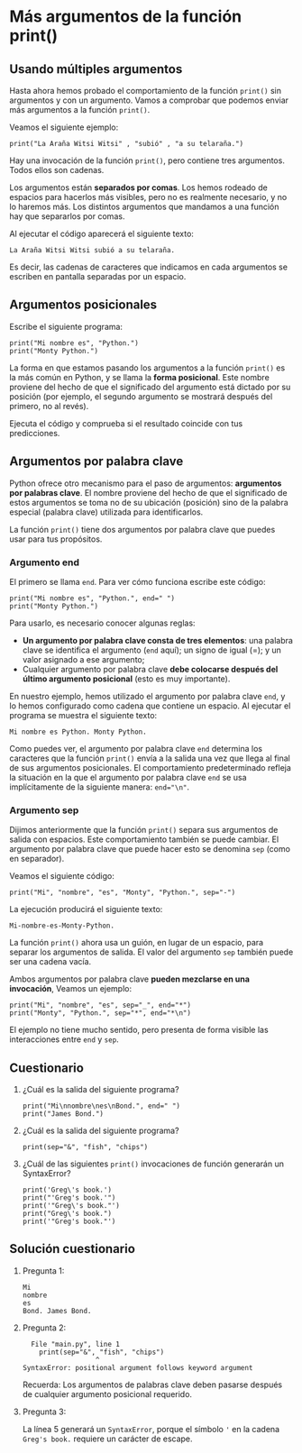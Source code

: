 # Más argumentos de la función print()

## Usando múltiples argumentos

Hasta ahora hemos probado el comportamiento de la función `print()` sin argumentos y con un argumento. Vamos a comprobar que podemos enviar más argumentos a  la función `print()`.

Veamos el siguiente ejemplo:

```
print("La Araña Witsi Witsi" , "subió" , "a su telaraña.")
```

Hay una invocación de la función `print()`, pero contiene tres argumentos. Todos ellos son cadenas.

Los argumentos están **separados por comas**. Los hemos rodeado de espacios para hacerlos más visibles, pero no es realmente necesario, y no lo haremos más. Los distintos argumentos que mandamos a una función hay que separarlos por comas.

Al ejecutar el código aparecerá el siguiente texto:

```
La Araña Witsi Witsi subió a su telaraña.
```

Es decir, las cadenas de caracteres que indicamos en cada argumentos se escriben en pantalla separadas por un espacio.

## Argumentos posicionales

Escribe el siguiente programa:

```
print("Mi nombre es", "Python.")
print("Monty Python.")
```

La forma en que estamos pasando los argumentos a la función `print()` es la más común en Python, y se llama la **forma posicional**. Este nombre proviene del hecho de que el significado del argumento está dictado por su posición (por ejemplo, el segundo argumento se mostrará después del primero, no al revés).

Ejecuta el código y comprueba si el resultado coincide con tus predicciones.

## Argumentos por palabra clave

Python ofrece otro mecanismo para el paso de argumentos: **argumentos por palabras clave**. El nombre proviene del hecho de que el significado de estos argumentos se toma no de su ubicación (posición) sino de la palabra especial (palabra clave) utilizada para identificarlos.

La función `print()` tiene dos argumentos por palabra clave que puedes usar para tus propósitos. 

### Argumento end

El primero se llama `end`. Para ver cómo funciona escribe este código:

```
print("Mi nombre es", "Python.", end=" ")
print("Monty Python.")
```

Para usarlo, es necesario conocer algunas reglas:

* **Un argumento por palabra clave consta de tres elementos**: una palabra clave se identifica el argumento (`end` aquí); un signo de igual (=); y un valor asignado a ese argumento;
* Cualquier argumento por palabra clave **debe colocarse después del último argumento posicional** (esto es muy importante).

En nuestro ejemplo, hemos utilizado el argumento por palabra clave `end`, y lo hemos configurado como cadena que contiene un espacio. Al ejecutar el programa se muestra el siguiente texto:

```
Mi nombre es Python. Monty Python.
```

Como puedes ver, el argumento por palabra clave `end` determina los caracteres que la función `print()` envía a la salida una vez que llega al final de sus argumentos posicionales. El comportamiento predeterminado refleja la situación en la que el argumento por palabra clave `end` se usa implícitamente de la siguiente manera: `end="\n"`.

### Argumento sep

Dijimos anteriormente que la función `print()` separa sus argumentos de salida con espacios. Este comportamiento también se puede cambiar. El argumento por palabra clave que puede hacer esto se denomina `sep` (como en separador).

Veamos el siguiente código:

```
print("Mi", "nombre", "es", "Monty", "Python.", sep="-")
```

La ejecución producirá el siguiente texto:

```
Mi-nombre-es-Monty-Python.
```

La función `print()` ahora usa un guión, en lugar de un espacio, para separar los argumentos de salida. El valor del argumento `sep` también puede ser una cadena vacía. 

Ambos argumentos por palabra clave **pueden mezclarse en una invocación**, Veamos un ejemplo:

```
print("Mi", "nombre", "es", sep="_", end="*")
print("Monty", "Python.", sep="*", end="*\n")
```

El ejemplo no tiene mucho sentido, pero presenta de forma visible las interacciones entre `end` y `sep`. 

## Cuestionario

1. ¿Cuál es la salida del siguiente programa?

    ```
    print("Mi\nnombre\nes\nBond.", end=" ")
    print("James Bond.") 
    ```

2. ¿Cuál es la salida del siguiente programa?

    ```
    print(sep="&", "fish", "chips") 
    ```

3. ¿Cuál de las siguientes `print()` invocaciones de función generarán un SyntaxError?

    ```
    print('Greg\'s book.')
    print("'Greg's book.'")
    print('"Greg\'s book."')
    print("Greg\'s book.")
    print('"Greg's book."')
    ```


## Solución cuestionario

1. Pregunta 1:

    ```
    Mi
    nombre
    es
    Bond. James Bond.
    ```
2. Pregunta 2:

    ```
      File "main.py", line 1
        print(sep="&", "fish", "chips")
                      ^
    SyntaxError: positional argument follows keyword argument
    ```

    Recuerda: Los argumentos de palabras clave deben pasarse después de cualquier argumento posicional requerido.

3. Pregunta 3:

    La línea 5 generará un `SyntaxError`, porque el símbolo `'` en la cadena `Greg's book.` requiere un carácter de escape.
